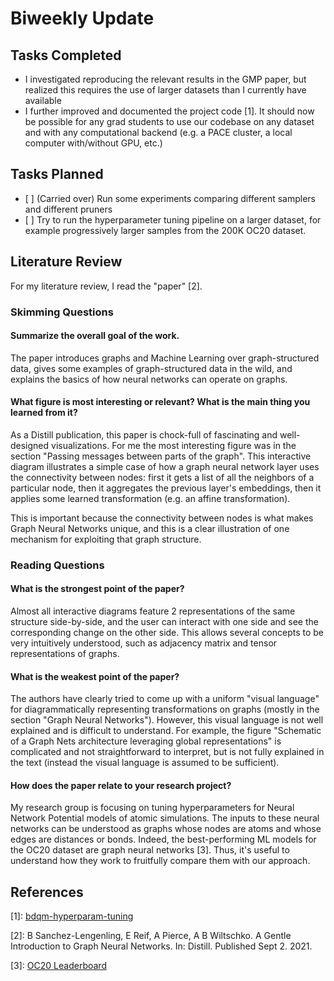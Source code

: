 # Biweekly Update

## Tasks Completed

- I investigated reproducing the relevant results in the GMP paper, but realized
  this requires the use of larger datasets than I currently have available
- I further improved and documented the project code \[1\]. It should now be possible
  for any grad students to use our codebase on any dataset and with any
  computational backend (e.g. a PACE cluster, a local computer with/without
  GPU, etc.)

## Tasks Planned

- \[ \] (Carried over) Run some experiments comparing different samplers and different
  pruners
- \[ \] Try to run the hyperparameter tuning pipeline on a larger dataset, for
  example progressively larger samples from the 200K OC20 dataset.

## Literature Review

For my literature review, I read the "paper" \[2\].

### Skimming Questions

#### Summarize the overall goal of the work.

The paper introduces graphs and Machine Learning over graph-structured data,
gives some examples of graph-structured data in the wild, and explains the
basics of how neural networks can operate on graphs.

#### What figure is most interesting or relevant? What is the main thing you learned from it?

As a Distill publication, this paper is chock-full of fascinating and
well-designed visualizations. For me the most interesting figure was in the
section "Passing messages between parts of the graph". This interactive
diagram illustrates a simple case of how a graph neural network layer uses the
connectivity between nodes: first it gets a list of all the neighbors of a
particular node, then it aggregates the previous layer's embeddings, then it
applies some learned transformation (e.g. an affine transformation).

This is important because the connectivity between nodes is what makes Graph
Neural Networks unique, and this is a clear illustration of one mechanism for
exploiting that graph structure.

### Reading Questions

#### What is the strongest point of the paper?

Almost all interactive diagrams feature 2 representations of the same
structure side-by-side, and the user can interact with one side and see the
corresponding change on the other side. This allows several concepts to be
very intuitively understood, such as adjacency matrix and tensor representations
of graphs.

#### What is the weakest point of the paper?

The authors have clearly tried to come up with a uniform "visual language" for
diagrammatically representing transformations on graphs (mostly in the section
"Graph Neural Networks"). However, this visual language is not well explained
and is difficult to understand. For example, the figure "Schematic of a Graph
Nets architecture leveraging global representations" is complicated and not
straightforward to interpret, but is not fully explained in the text (instead
the visual language is assumed to be sufficient).

#### How does the paper relate to your research project?

My research group is focusing on tuning hyperparameters for Neural Network
Potential models of atomic simulations. The inputs to these neural networks
can be understood as graphs whose nodes are atoms and whose edges are distances
or bonds. Indeed, the best-performing ML models for the OC20 dataset are
graph neural networks \[3\]. Thus, it's useful to understand how they work to
fruitfully compare them with our approach.

## References

\[1\]: [bdqm-hyperparam-tuning](https://github.com/Arrrlex/bdqm-hyperparam-tuning/tree/ed94ed8f6dd2aaa0eb9cbbf218af4c07a9e0941c)

\[2\]: B Sanchez-Lengenling, E Reif, A Pierce, A B Wiltschko. A Gentle Introduction to Graph Neural Networks. In: Distill. Published Sept 2. 2021.

\[3\]: [OC20 Leaderboard](https://opencatalystproject.org/leaderboard.html)
